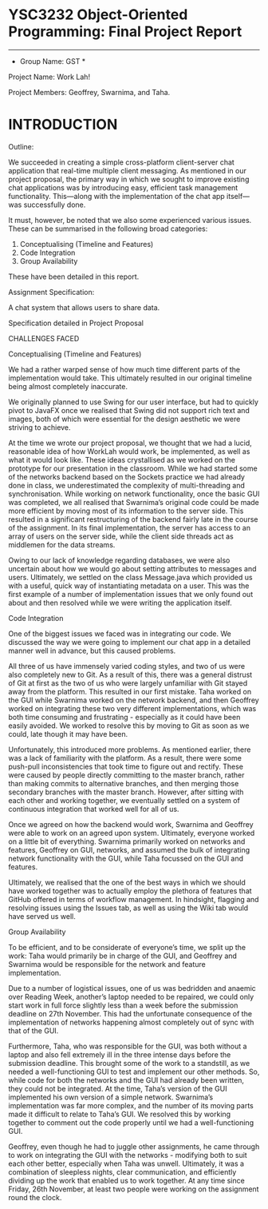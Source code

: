 # YSC3232 Object-Oriented Programming: Final Project Report

---

* Group Name: GST *

Project Name: Work Lah!

Project Members: Geoffrey, Swarnima, and Taha.

  

# INTRODUCTION

Outline:

We succeeded in creating a simple cross-platform client-server chat application that real-time multiple client messaging. As mentioned in our project proposal, the primary way in which we sought to improve existing chat applications was by introducing easy, efficient task management functionality. This—along with the implementation of the chat app itself—was successfully done.

It must, however, be noted that we also some experienced various issues. These can be summarised in the following broad categories: 

1. Conceptualising (Timeline and Features) 
2. Code Integration 
3. Group Availability 

These have been detailed in this report.

Assignment Specification: 

A chat system that allows users to share data.

 

Specification detailed in Project Proposal


CHALLENGES FACED

Conceptualising (Timeline and Features)

We had a rather warped sense of how much time different parts of the implementation would take. This ultimately resulted in our original timeline being almost completely inaccurate. 

We originally planned to use Swing for our user interface, but had to quickly pivot to JavaFX once we realised that Swing did not support rich text and images, both of which were essential for the design aesthetic we were striving to achieve. 

At the time we wrote our project proposal, we thought that we had a lucid, reasonable idea of how WorkLah would work, be implemented, as well as what it would look like. These ideas crystallised as we worked on the prototype for our presentation in the classroom. While we had started some of the networks backend based on the Sockets practice we had already done in class, we underestimated the complexity of multi-threading and synchronisation. While working on network functionality, once the basic GUI was completed, we all realised that Swarnima’s original code could be made more efficient by moving most of its information to the server side. This resulted in a significant restructuring of the backend fairly late in the course of the assignment. In its final implementation, the server has access to an array of users on the server side, while the client side threads act as middlemen for the data streams.

Owing to our lack of knowledge regarding databases, we were also uncertain about how we would go about setting attributes to messages and users. Ultimately, we settled on the class Message.java which provided us with a useful, quick way of instantiating metadata on a user. This was the first example of a number of implementation issues that we only found out about and then resolved while we were writing the application itself.

Code Integration

One of the biggest issues we faced was in integrating our code. We discussed the way we were going to implement our chat app in a detailed manner well in advance, but this caused problems. 

All three of us have immensely varied coding styles, and two of us were also completely new to Git. As a result of this, there was a general distrust of Git at first as the two of us who were largely unfamiliar with Git stayed away from the platform. This resulted in our first mistake. Taha worked on the GUI while Swarnima worked on the network backend, and then Geoffrey worked on integrating these two very different implementations, which was both time consuming and frustrating - especially as it could have been easily avoided. We worked to resolve this by moving to Git as soon as we could, late though it may have been. 

Unfortunately, this introduced more problems. As mentioned earlier, there was a lack of familiarity with the platform. As a result, there were some push-pull inconsistencies that took time to figure out and rectify. These were caused by people directly committing to the master branch, rather than making commits to alternative branches, and then merging those secondary branches with the master branch. However, after sitting with each other and working together, we eventually settled on a system of continuous integration that worked well for all of us.

Once we agreed on how the backend would work, Swarnima and Geoffrey were able to work on an agreed upon system. Ultimately, everyone worked on a little bit of everything. Swarnima primarily worked on networks and features, Geoffrey on GUI, networks, and assumed the bulk of integrating network functionality with the GUI, while Taha focussed on the GUI and features. 

Ultimately, we realised that the one of the best ways in which we should have worked together was to actually employ the plethora of features that GitHub offered in terms of workflow management. In hindsight, flagging and resolving issues using the Issues tab, as well as using the Wiki tab would have served us well.

Group Availability

To be efficient, and to be considerate of everyone’s time, we split up the work: Taha would primarily be in charge of the GUI, and Geoffrey and Swarnima would be responsible for the network and feature implementation. 

Due to a number of logistical issues, one of us was bedridden and anaemic over Reading Week, another’s laptop needed to be repaired, we could only start work in full force slightly less than a week before the submission deadline on 27th November. This had the unfortunate consequence of the implementation of networks happening almost completely out of sync with that of the GUI. 

Furthermore, Taha, who was responsible for the GUI, was both without a laptop and also fell extremely ill in the three intense days before the submission deadline. This brought some of the work to a standstill, as we needed a well-functioning GUI to test and implement our other methods. So, while code for both the networks and the GUI had already been written, they could not be integrated. At the time, Taha’s version of the GUI implemented his own version of a simple network. Swarnima’s implementation was far more complex, and the number of its moving parts made it difficult to relate to Taha’s GUI. We resolved this by working together to comment out the code properly until we had a well-functioning GUI. 

Geoffrey, even though he had to juggle other assignments, he came through to work on integrating the GUI with the networks - modifying both to suit each other better, especially when Taha was unwell. Ultimately, it was a combination of sleepless nights, clear communication, and efficiently dividing up the work that enabled us to work together. At any time since Friday, 26th November, at least two people were working on the assignment round the clock. 
